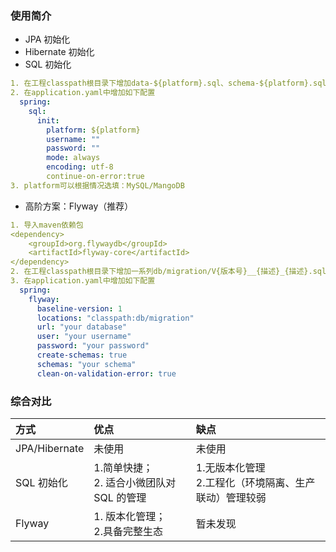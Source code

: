 ### 使用简介

- JPA 初始化
- Hibernate 初始化
- SQL 初始化

```yaml
1. 在工程classpath根目录下增加data-${platform}.sql、schema-${platform}.sql文件
2. 在application.yaml中增加如下配置
  spring:
    sql:
      init:
        platform: ${platform}
        username: ""
        password: ""
        mode: always
        encoding: utf-8
        continue-on-error:true
3. platform可以根据情况选填：MySQL/MangoDB
```

- 高阶方案：Flyway（推荐）

```yaml
1. 导入maven依赖包
<dependency>
    <groupId>org.flywaydb</groupId>
    <artifactId>flyway-core</artifactId>
</dependency>
2. 在工程classpath根目录下增加一系列db/migration/V{版本号}__{描述}_{描述}.sql
3. 在application.yaml中增加如下配置
  spring:
    flyway:
      baseline-version: 1
      locations: "classpath:db/migration"
      url: "your database"
      user: "your username"
      password: "your password"
      create-schemas: true
      schemas: "your schema"
      clean-on-validation-error: true
```

### 综合对比

| 方式          | 优点                                         | 缺点                                                       |
| :------------ | :------------------------------------------- | :--------------------------------------------------------- |
| JPA/Hibernate | 未使用                                       | 未使用                                                     |
| SQL 初始化    | 1.简单快捷；<br>2. 适合小微团队对 SQL 的管理 | 1.无版本化管理 <br> 2.工程化（环境隔离、生产联动）管理较弱 |
| Flyway        | 1. 版本化管理；<br> 2.具备完整生态           | 暂未发现                                                   |
